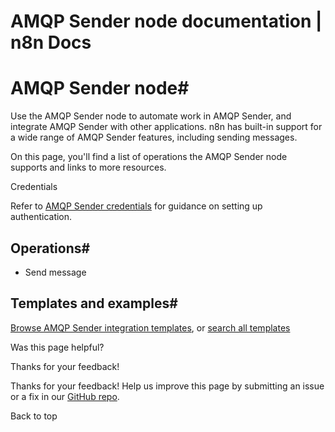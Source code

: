 # AMQP Sender node documentation | n8n Docs

[ ](https://github.com/n8n-io/n8n-docs/edit/main/docs/integrations/builtin/app-nodes/n8n-nodes-base.amqp.md "Edit this page")

# AMQP Sender node#

Use the AMQP Sender node to automate work in AMQP Sender, and integrate AMQP Sender with other applications. n8n has built-in support for a wide range of AMQP Sender features, including sending messages.

On this page, you'll find a list of operations the AMQP Sender node supports and links to more resources.

Credentials

Refer to [AMQP Sender credentials](../../credentials/amqp/) for guidance on setting up authentication. 

## Operations#

  * Send message

## Templates and examples#

[Browse AMQP Sender integration templates](https://n8n.io/integrations/amqp-sender/), or [search all templates](https://n8n.io/workflows/)

Was this page helpful? 

Thanks for your feedback! 

Thanks for your feedback! Help us improve this page by submitting an issue or a fix in our [GitHub repo](https://github.com/n8n-io/n8n-docs). 

Back to top